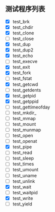 ## 测试程序列表

* [X] test_brk
* [X] test_chdir
* [X] test_clone
* [ ] test_close
* [X] test_dup
* [X] test_dup2
* [X] test_echo
* [ ] test_execve
* [X] test_exit
* [X] test_fork
* [ ] test_fstat
* [X] test_getcwd
* [ ] test_getdents
* [X] test_getpid
* [X] test_getppid
* [ ] test_gettimeofday
* [ ] test_mkdir_
* [ ] test_mmap
* [ ] test_mount
* [ ] test_munmap
* [ ] test_open
* [ ] test_openat
* [X] test_pipe
* [ ] test_read
* [ ] test_sleep
* [ ] test_times
* [ ] test_umount
* [ ] test_uname
* [ ] test_unlink
* [X] test_wait
* [ ] test_waitpid
* [X] test_write
* [ ] test_yield
